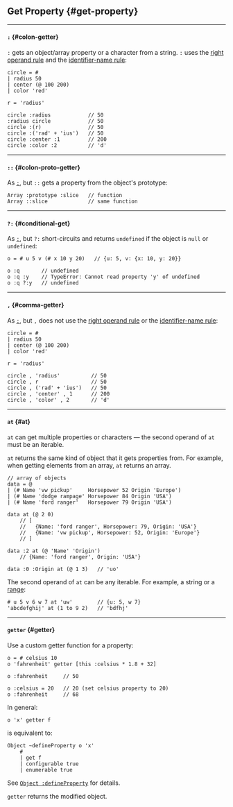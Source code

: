 ## Get Property {#get-property}

---

#### `:` {#colon-getter}

`:` gets an object/array property or a character from a string. `:` uses the [right operand rule](#right-operand-rule) and the [identifier-name rule](#identifier-name-rule):

```
circle = #
| radius 50
| center (@ 100 200)
| color 'red'

r = 'radius'

circle :radius            // 50
:radius circle            // 50
circle :(r)               // 50
circle :('rad' + 'ius')   // 50
circle :center :1         // 200   
circle :color :2          // 'd'
```

---

#### `::` {#colon-proto-getter}

As [`:`](#colon-getter), but `::` gets a property from the object's prototype:

```
Array :prototype :slice   // function
Array ::slice             // same function
```

---

#### `?:` {#conditional-get}

As [`:`](#colon-getter), but `?:` short-circuits and returns `undefined` if the object is `null` or `undefined`:

```
o = # u 5 v (# x 10 y 20)   // {u: 5, v: {x: 10, y: 20}}

o :q       // undefined
o :q :y    // TypeError: Cannot read property 'y' of undefined
o :q ?:y   // undefined
```

---

#### `,` {#comma-getter}

As [`:`](#colon-getter), but `,` does not use the [right operand rule](#right-operand-rule) or the [identifier-name rule](#identifier-name-rule):

```
circle = #
| radius 50
| center (@ 100 200)
| color 'red'

r = 'radius'

circle , 'radius'          // 50
circle , r                 // 50
circle , ('rad' + 'ius')   // 50
circle , 'center' , 1      // 200   
circle , 'color' , 2       // 'd'
```

---

#### `at` {#at}

`at` can get multiple properties or characters &mdash; the second operand of `at` must be an iterable.

`at` returns the same kind of object that it gets properties from. For example, when getting elements from an array, `at` returns an array.

```
// array of objects
data = @
| (# Name 'vw pickup'     Horsepower 52 Origin 'Europe')
| (# Name 'dodge rampage' Horsepower 84 Origin 'USA')
| (# Name 'ford ranger'   Horsepower 79 Origin 'USA')

data at (@ 2 0)
    // [
    //   {Name: 'ford ranger', Horsepower: 79, Origin: 'USA'}
    //   {Name: 'vw pickup', Horsepower: 52, Origin: 'Europe'}
    // ]

data :2 at (@ 'Name' 'Origin')
    // {Name: 'ford ranger', Origin: 'USA'}

data :0 :Origin at (@ 1 3)   // 'uo'
```

The second operand of `at` can be any iterable. For example, a string or a [range](#ranges):

```
# u 5 v 6 w 7 at 'uw'        // {u: 5, w 7}
'abcdefghij' at (1 to 9 2)   // 'bdfhj'
```

---

#### `getter` {#getter}

Use a custom getter function for a property:

```
o = # celsius 10
o 'fahrenheit' getter [this :celsius * 1.8 + 32]

o :fahrenheit     // 50

o :celsius = 20   // 20 (set celsius property to 20)
o :fahrenheit     // 68
```

In general:

```
o 'x' getter f
```

is equivalent to:

```
Object ~defineProperty o 'x'
    #
    | get f
    | configurable true
    | enumerable true
```

See [`Object :defineProperty`](https://developer.mozilla.org/en-US/docs/Web/JavaScript/Reference/Global_Objects/Object/defineProperty) for details.

`getter` returns the modified object.